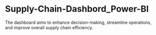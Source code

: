 # Supply-Chain-Dashbord_Power-BI
The dashboard aims to enhance decision-making, streamline operations, and improve overall supply chain efficiency.
